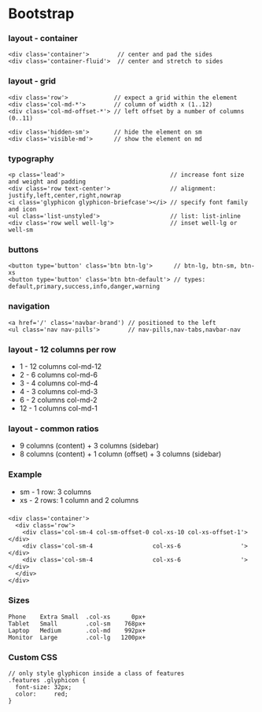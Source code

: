 # Bootstrap

### layout - container

    <div class='container'>        // center and pad the sides
    <div class='container-fluid'>  // center and stretch to sides

### layout - grid

    <div class='row'>             // expect a grid within the element
    <div class='col-md-*'>        // column of width x (1..12)
    <div class='col-md-offset-*'> // left offset by a number of columns (0..11)

    <div class='hidden-sm'>       // hide the element on sm
    <div class='visible-md'>      // show the element on md

### typography

    <p class='lead'>                              // increase font size and weight and padding
    <div class='row text-center'>                 // alignment: justify,left,center,right,nowrap
    <i class='glyphicon glyphicon-briefcase'></i> // specify font family and icon
    <ul class='list-unstyled'>                    // list: list-inline
    <div class='row well well-lg'>                // inset well-lg or well-sm

### buttons

    <button type='button' class='btn btn-lg'>      // btn-lg, btn-sm, btn-xs
    <button type='button' class='btn btn-default'> // types: default,primary,success,info,danger,warning

### navigation

    <a href='/' class='navbar-brand') // positioned to the left
    <ul class='nav nav-pills'>        // nav-pills,nav-tabs,navbar-nav

### layout - 12 columns per row

*  1 - 12 columns col-md-12
*  2 -  6 columns col-md-6
*  3 -  4 columns col-md-4
*  4 -  3 columns col-md-3
*  6 -  2 columns col-md-2
* 12 -  1 columns col-md-1

### layout - common ratios
*  9 columns (content) + 3 columns (sidebar)
*  8 columns (content) + 1 column (offset) + 3 columns (sidebar)

### Example

* sm - 1 row: 3 columns
* xs - 2 rows: 1 column and 2 columns

###

    <div class='container'>
      <div class='row'>
        <div class='col-sm-4 col-sm-offset-0 col-xs-10 col-xs-offset-1'></div>
        <div class='col-sm-4                 col-xs-6                 '></div>
        <div class='col-sm-4                 col-xs-6                 '></div>
      </div>
    </div>

### Sizes

    Phone    Extra Small  .col-xs      0px+
    Tablet   Small        .col-sm    768px+
    Laptop   Medium       .col-md    992px+
    Monitor  Large        .col-lg   1200px+

### Custom CSS

    // only style glyphicon inside a class of features
    .features .glyphicon {
      font-size: 32px;
      color:     red;
    }
